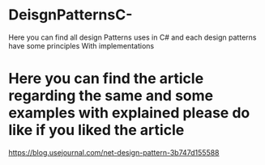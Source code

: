 # DeisgnPatternsC-
Here you can find all design Patterns uses in C# and each design patterns have some principles With implementations

# Here you can find the article regarding the same and some examples with explained please do like if you liked the article
https://blog.usejournal.com/net-design-pattern-3b747d155588
